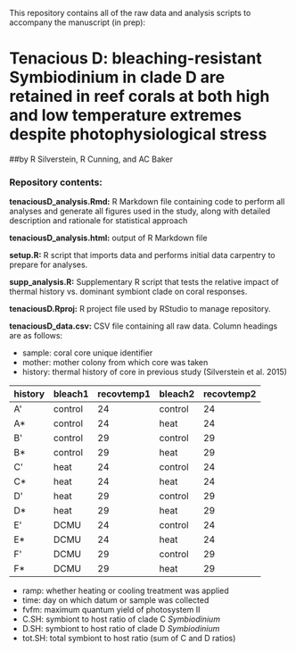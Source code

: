 This repository contains all of the raw data and analysis scripts to accompany the manuscript (in prep):

# Tenacious D: bleaching-resistant Symbiodinium in clade D are retained in reef corals at both high and low temperature extremes despite photophysiological stress

##by R Silverstein, R Cunning, and AC Baker

### Repository contents:

**tenaciousD_analysis.Rmd:** R Markdown file containing code to perform all analyses and generate all figures used in the study, along with detailed description and rationale for statistical approach

**tenaciousD_analysis.html:** output of R Markdown file

**setup.R:** R script that imports data and performs initial data carpentry to prepare for analyses.

**supp_analysis.R:** Supplementary R script that tests the relative impact of thermal history vs. dominant symbiont clade on coral responses.

**tenaciousD.Rproj:** R project file used by RStudio to manage repository.

**tenaciousD_data.csv:** CSV file containing all raw data. Column headings are as follows:

- sample: coral core unique identifier
- mother: mother colony from which core was taken
- history: thermal history of core in previous study (Silverstein et al. 2015)

| history | bleach1 | recovtemp1 | bleach2 | recovtemp2 |
|---------|---------|------------|---------|------------|
| A'      | control | 24         | control | 24         |
| A*      | control | 24         | heat    | 24         |
| B'      | control | 29         | control | 29         |
| B*      | control | 29         | heat    | 29         |
| C'      | heat    | 24         | control | 24         |
| C*      | heat    | 24         | heat    | 24         |
| D'      | heat    | 29         | control | 29         |
| D*      | heat    | 29         | heat    | 29         |
| E'      | DCMU    | 24         | control | 24         |
| E*      | DCMU    | 24         | heat    | 24         |
| F'      | DCMU    | 29         | control | 29         |
| F*      | DCMU    | 29         | heat    | 29         |

- ramp: whether heating or cooling treatment was applied
- time: day on which datum or sample was collected
- fvfm: maximum quantum yield of photosystem II
- C.SH: symbiont to host ratio of clade C *Symbiodinium*
- D.SH: symbiont to host ratio of clade D *Symbiodinium*
- tot.SH: total symbiont to host ratio (sum of C and D ratios)


